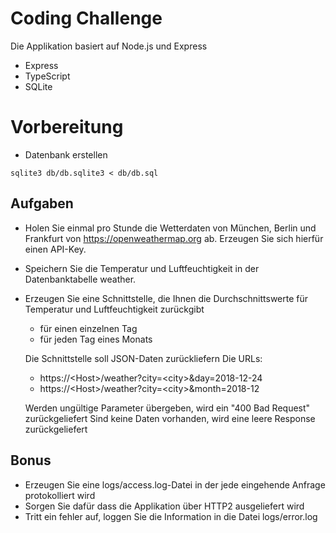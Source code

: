 # Coding Challenge

Die Applikation basiert auf Node.js und Express

- Express
- TypeScript
- SQLite

# Vorbereitung

- Datenbank erstellen

```
sqlite3 db/db.sqlite3 < db/db.sql
```

## Aufgaben

- Holen Sie einmal pro Stunde die Wetterdaten von München, Berlin und Frankfurt von https://openweathermap.org ab.
  Erzeugen Sie sich hierfür einen API-Key.
- Speichern Sie die Temperatur und Luftfeuchtigkeit in der Datenbanktabelle weather.
- Erzeugen Sie eine Schnittstelle, die Ihnen die Durchschnittswerte für Temperatur und Luftfeuchtigkeit zurückgibt

  - für einen einzelnen Tag
  - für jeden Tag eines Monats

  Die Schnittstelle soll JSON-Daten zurückliefern
  Die URLs:

  - https://\<Host>/weather?city=\<city>&day=2018-12-24
  - https://\<Host>/weather?city=\<city>&month=2018-12

  Werden ungültige Parameter übergeben, wird ein "400 Bad Request" zurückgeliefert
  Sind keine Daten vorhanden, wird eine leere Response zurückgeliefert

## Bonus

- Erzeugen Sie eine logs/access.log-Datei in der jede eingehende Anfrage protokolliert wird
- Sorgen Sie dafür dass die Applikation über HTTP2 ausgeliefert wird
- Tritt ein fehler auf, loggen Sie die Information in die Datei logs/error.log
